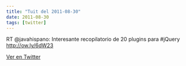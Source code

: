 ```yaml
---
title: "Tuit del 2011-08-30"
date: 2011-08-30
tags: [twitter]
---
```


RT @javahispano: Interesante recopilatorio de 20 plugins para #jQuery http://ow.ly/6dW23



[Ver en Twitter](https://twitter.com/i/web/status/108448859189022720)
